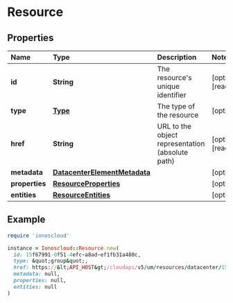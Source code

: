 # Resource

## Properties

| Name | Type | Description | Notes |
| :--- | :--- | :--- | :--- |
| **id** | **String** | The resource's unique identifier | \[optional\]\[readonly\] |
| **type** | [**Type**](type.md) | The type of the resource | \[optional\] |
| **href** | **String** | URL to the object representation \(absolute path\) | \[optional\]\[readonly\] |
| **metadata** | [**DatacenterElementMetadata**](datacenterelementmetadata.md) |  | \[optional\] |
| **properties** | [**ResourceProperties**](resourceproperties.md) |  | \[optional\] |
| **entities** | [**ResourceEntities**](resourceentities.md) |  | \[optional\] |

## Example

```ruby
require 'ionoscloud'

instance = Ionoscloud::Resource.new(
  id: 15f67991-0f51-4efc-a8ad-ef1fb31a480c,
  type: &quot;group&quot;,
  href: https://&lt;API_HOST&gt;/cloudapi/v5/um/resources/datacenter/15f67991-0f51-4efc-a8ad-ef1fb31a480c,
  metadata: null,
  properties: null,
  entities: null
)
```

